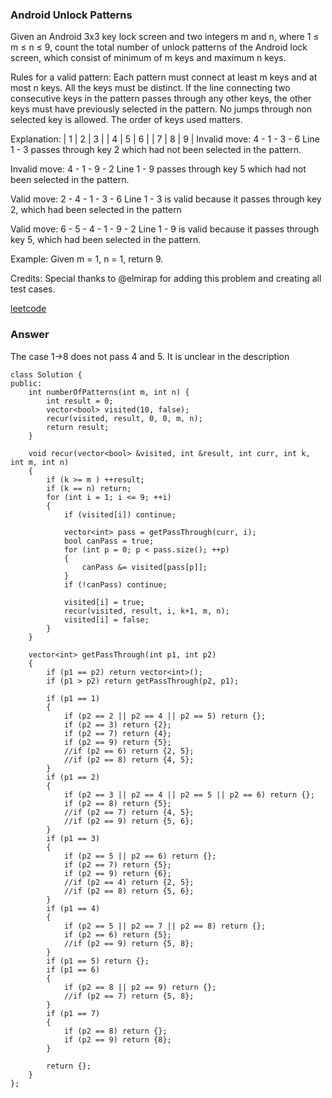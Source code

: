 ### Android Unlock Patterns
Given an Android 3x3 key lock screen and two integers m and n, where 1 ≤ m ≤ n ≤ 9, count the total number of unlock patterns of the Android lock screen, which consist of minimum of m keys and maximum n keys.

Rules for a valid pattern:
Each pattern must connect at least m keys and at most n keys.
All the keys must be distinct.
If the line connecting two consecutive keys in the pattern passes through any other keys, the other keys must have previously selected in the pattern. No jumps through non selected key is allowed.
The order of keys used matters.

Explanation:
| 1 | 2 | 3 |
| 4 | 5 | 6 |
| 7 | 8 | 9 |
Invalid move: 4 - 1 - 3 - 6 
Line 1 - 3 passes through key 2 which had not been selected in the pattern.

Invalid move: 4 - 1 - 9 - 2
Line 1 - 9 passes through key 5 which had not been selected in the pattern.

Valid move: 2 - 4 - 1 - 3 - 6
Line 1 - 3 is valid because it passes through key 2, which had been selected in the pattern

Valid move: 6 - 5 - 4 - 1 - 9 - 2
Line 1 - 9 is valid because it passes through key 5, which had been selected in the pattern.

Example:
Given m = 1, n = 1, return 9.

Credits:
Special thanks to @elmirap for adding this problem and creating all test cases.

[leetcode](https://leetcode.com/problems/android-unlock-patterns/description/)

### Answer
The case 1->8 does not pass 4 and 5. It is unclear in the description

	class Solution {
	public:
	    int numberOfPatterns(int m, int n) {
	        int result = 0;
	        vector<bool> visited(10, false);
	        recur(visited, result, 0, 0, m, n);
	        return result;
	    }
	    
	    void recur(vector<bool> &visited, int &result, int curr, int k, int m, int n)
	    {
	        if (k >= m ) ++result;
	        if (k == n) return;
	        for (int i = 1; i <= 9; ++i)
	        {
	            if (visited[i]) continue;
	            
	            vector<int> pass = getPassThrough(curr, i);
	            bool canPass = true;
	            for (int p = 0; p < pass.size(); ++p)
	            {
	                canPass &= visited[pass[p]];
	            }
	            if (!canPass) continue;

	            visited[i] = true;
	            recur(visited, result, i, k+1, m, n);
	            visited[i] = false;
	        }
	    }
	    
	    vector<int> getPassThrough(int p1, int p2)
	    {
	        if (p1 == p2) return vector<int>();
	        if (p1 > p2) return getPassThrough(p2, p1);
	        
	        if (p1 == 1)
	        {
	            if (p2 == 2 || p2 == 4 || p2 == 5) return {};
	            if (p2 == 3) return {2};
	            if (p2 == 7) return {4};
	            if (p2 == 9) return {5};
	            //if (p2 == 6) return {2, 5};
	            //if (p2 == 8) return {4, 5};
	        }
	        if (p1 == 2)
	        {
	            if (p2 == 3 || p2 == 4 || p2 == 5 || p2 == 6) return {};
	            if (p2 == 8) return {5};
	            //if (p2 == 7) return {4, 5};
	            //if (p2 == 9) return {5, 6};
	        }
	        if (p1 == 3)
	        {
	            if (p2 == 5 || p2 == 6) return {};
	            if (p2 == 7) return {5};
	            if (p2 == 9) return {6};
	            //if (p2 == 4) return {2, 5};
	            //if (p2 == 8) return {5, 6};
	        }
	        if (p1 == 4)
	        {
	            if (p2 == 5 || p2 == 7 || p2 == 8) return {};
	            if (p2 == 6) return {5};
	            //if (p2 == 9) return {5, 8};
	        }
	        if (p1 == 5) return {};
	        if (p1 == 6)
	        {
	            if (p2 == 8 || p2 == 9) return {};
	            //if (p2 == 7) return {5, 8};
	        }
	        if (p1 == 7)
	        {
	            if (p2 == 8) return {};
	            if (p2 == 9) return {8};
	        }
	        
	        return {};
	    }
	};